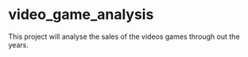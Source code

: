 # video_game_analysis
This project will analyse the sales of the videos games through out the years.
